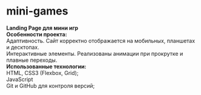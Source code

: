 ﻿# mini-games
**Landing Page для мини игр<br>**
**Особенности проекта:<br>**
  Адаптивность. Сайт корректно отображается на мобильных, планшетах и десктопах.<br>
  Интерактивные элементы. Реализованы анимации при прокрутке и плавные переходы.<br>
**Использованные технологии:<br>**
  HTML, CSS3 (Flexbox, Grid);<br>
  JavaScript<br>
  Git и GitHub для контроля версий;<br>
